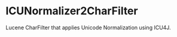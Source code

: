 ICUNormalizer2CharFilter
========================

Lucene CharFilter that applies Unicode Normalization using ICU4J.